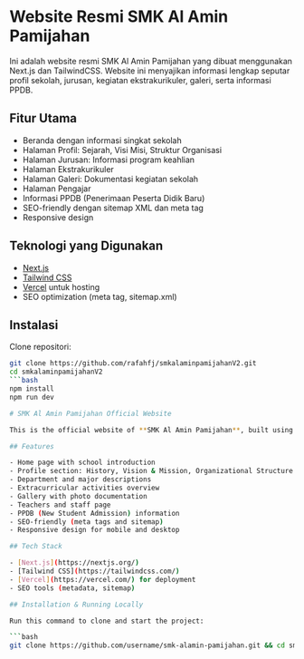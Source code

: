 # Website Resmi SMK Al Amin Pamijahan

Ini adalah website resmi SMK Al Amin Pamijahan yang dibuat menggunakan Next.js dan TailwindCSS. Website ini menyajikan informasi lengkap seputar profil sekolah, jurusan, kegiatan ekstrakurikuler, galeri, serta informasi PPDB.

## Fitur Utama

- Beranda dengan informasi singkat sekolah
- Halaman Profil: Sejarah, Visi Misi, Struktur Organisasi
- Halaman Jurusan: Informasi program keahlian
- Halaman Ekstrakurikuler
- Halaman Galeri: Dokumentasi kegiatan sekolah
- Halaman Pengajar
- Informasi PPDB (Penerimaan Peserta Didik Baru)
- SEO-friendly dengan sitemap XML dan meta tag
- Responsive design

## Teknologi yang Digunakan

- [Next.js](https://nextjs.org/)
- [Tailwind CSS](https://tailwindcss.com/)
- [Vercel](https://vercel.com/) untuk hosting
- SEO optimization (meta tag, sitemap.xml)

## Instalasi

Clone repositori:
   ```bash
   git clone https://github.com/rafahfj/smkalaminpamijahanV2.git
   cd smkalaminpamijahanV2
   ```bash
   npm install
   npm run dev

# SMK Al Amin Pamijahan Official Website

This is the official website of **SMK Al Amin Pamijahan**, built using Next.js and Tailwind CSS. The site provides comprehensive information about the school, departments, extracurricular activities, gallery, and new student admissions (PPDB).

## Features

- Home page with school introduction  
- Profile section: History, Vision & Mission, Organizational Structure  
- Department and major descriptions  
- Extracurricular activities overview  
- Gallery with photo documentation  
- Teachers and staff page  
- PPDB (New Student Admission) information  
- SEO-friendly (meta tags and sitemap)  
- Responsive design for mobile and desktop  

## Tech Stack

- [Next.js](https://nextjs.org/)  
- [Tailwind CSS](https://tailwindcss.com/)  
- [Vercel](https://vercel.com/) for deployment  
- SEO tools (metadata, sitemap)

## Installation & Running Locally

Run this command to clone and start the project:

```bash
git clone https://github.com/username/smk-alamin-pamijahan.git && cd smk-alamin-pamijahan && npm install && npm run dev




